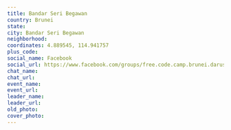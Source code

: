 ```yaml
---
title: Bandar Seri Begawan
country: Brunei
state: 
city: Bandar Seri Begawan
neighborhood: 
coordinates: 4.889545, 114.941757
plus_code:
social_name: Facebook
social_url: https://www.facebook.com/groups/free.code.camp.brunei.darussalam
chat_name:
chat_url:
event_name:
event_url:
leader_name:
leader_url:
old_photo: 
cover_photo:
---
```

